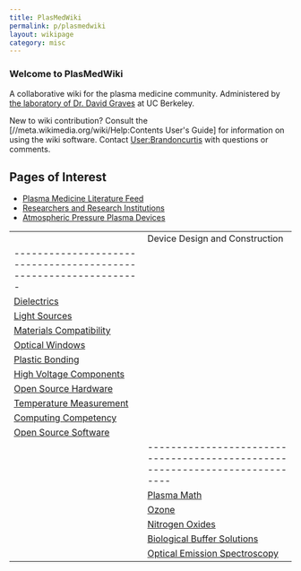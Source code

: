 ```yaml
---
title: PlasMedWiki
permalink: p/plasmedwiki
layout: wikipage
category: misc
---
```


### Welcome to PlasMedWiki

A collaborative wiki for the plasma medicine community. Administered by [the laboratory of Dr. David Graves](http://www.graveslab.org) at UC Berkeley.

New to wiki contribution? Consult the \[//meta.wikimedia.org/wiki/Help:Contents User's Guide\] for information on using the wiki software. Contact [User:Brandoncurtis](/User:Brandoncurtis "wikilink") with questions or comments.

Pages of Interest
-----------------

-   [Plasma Medicine Literature Feed](/Plasma_Medicine_Literature_Feed "wikilink")
-   [Researchers and Research Institutions](/Researchers_and_Research_Institutions "wikilink")
-   [Atmospheric Pressure Plasma Devices](/Atmospheric_Pressure_Plasma_Devices "wikilink")

|                                                                    |                                                                                |
|--------------------------------------------------------------------|--------------------------------------------------------------------------------|
| | Device Design and Construction                                 |
 |----------------------------------------------------------------|
 | [Dielectrics](/Dielectrics "wikilink")                         |
 | [Light Sources](/Light_Sources "wikilink")                     |
 | [Materials Compatibility](/Materials_Compatibility "wikilink") |
 | [Optical Windows](/Optical_Windows "wikilink")                 |
 | [Plastic Bonding](/Plastic_Bonding "wikilink")                 |
 | [High Voltage Components](/High_Voltage_Components "wikilink") |
 | [Open Source Hardware](/Open_Source_Hardware "wikilink")       |
 | [Temperature Measurement](/Temperature_Measurement "wikilink") |
 | [Computing Competency](/Computing_Competency "wikilink")       |
 | [Open Source Software](/Open_Source_Software "wikilink")       |  | | Plasma Chemistry and Physics                                               |
                                                                      |----------------------------------------------------------------------------|
                                                                      | [Plasma Math](/Plasma_Math "wikilink")                                     |
                                                                      | [Ozone](/Ozone "wikilink")                                                 |
                                                                      | [Nitrogen Oxides](/Nitrogen_Oxides "wikilink")                             |
                                                                      | [Biological Buffer Solutions](/Biological_Buffer_Solutions "wikilink")     |
                                                                      | [Optical Emission Spectroscopy](/Optical_Emission_Spectroscopy "wikilink") |  |
